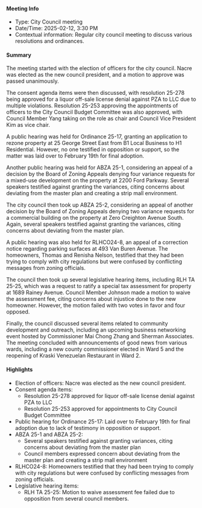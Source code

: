 ---
---

#### Meeting Info
- Type: City Council meeting
- Date/Time: 2025-02-12, 3:30 PM
- Contextual information: Regular city council meeting to discuss various resolutions and ordinances.

#### Summary

The meeting started with the election of officers for the city council. Nacre was elected as the new council president, and a motion to approve was passed unanimously.

The consent agenda items were then discussed, with resolution 25-278 being approved for a liquor off-sale license denial against PZA to LLC due to multiple violations. Resolution 25-253 approving the appointments of officers to the City Council Budget Committee was also approved, with Council Member Yang taking on the role as chair and Council Vice President Kim as vice chair.

A public hearing was held for Ordinance 25-17, granting an application to rezone property at 25 George Street East from B1 Local Business to H1 Residential. However, no one testified in opposition or support, so the matter was laid over to February 19th for final adoption.

Another public hearing was held for ABZA 25-1, considering an appeal of a decision by the Board of Zoning Appeals denying four variance requests for a mixed-use development on the property at 2200 Ford Parkway. Several speakers testified against granting the variances, citing concerns about deviating from the master plan and creating a strip mall environment.

The city council then took up ABZA 25-2, considering an appeal of another decision by the Board of Zoning Appeals denying two variance requests for a commercial building on the property at Zero Creighton Avenue South. Again, several speakers testified against granting the variances, citing concerns about deviating from the master plan.

A public hearing was also held for RLHCO24-8, an appeal of a correction notice regarding parking surfaces at 493 Van Buren Avenue. The homeowners, Thomas and Renisha Nelson, testified that they had been trying to comply with city regulations but were confused by conflicting messages from zoning officials.

The council then took up several legislative hearing items, including RLH TA 25-25, which was a request to ratify a special tax assessment for property at 1689 Rainey Avenue. Council Member Johnson made a motion to waive the assessment fee, citing concerns about injustice done to the new homeowner. However, the motion failed with two votes in favor and four opposed.

Finally, the council discussed several items related to community development and outreach, including an upcoming business networking event hosted by Commissioner Mai Chong Zhang and Sherman Associates. The meeting concluded with announcements of good news from various wards, including a new county commissioner elected in Ward 5 and the reopening of Kraski Venezuelan Restaurant in Ward 2.

#### Highlights

* Election of officers: Nacre was elected as the new council president.
* Consent agenda items:
	+ Resolution 25-278 approved for liquor off-sale license denial against PZA to LLC
	+ Resolution 25-253 approved for appointments to City Council Budget Committee
* Public hearing for Ordinance 25-17: Laid over to February 19th for final adoption due to lack of testimony in opposition or support.
* ABZA 25-1 and ABZA 25-2:
	+ Several speakers testified against granting variances, citing concerns about deviating from the master plan
	+ Council members expressed concern about deviating from the master plan and creating a strip mall environment
* RLHCO24-8: Homeowners testified that they had been trying to comply with city regulations but were confused by conflicting messages from zoning officials.
* Legislative hearing items:
	+ RLH TA 25-25: Motion to waive assessment fee failed due to opposition from several council members.

